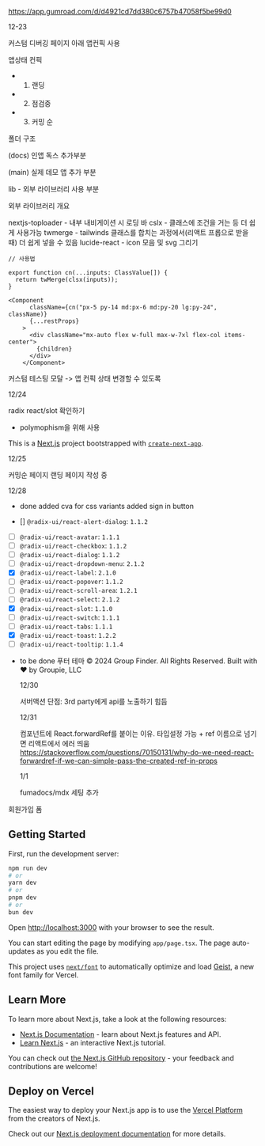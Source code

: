 https://app.gumroad.com/d/d4921cd7dd380c6757b47058f5be99d0

12-23

커스텀 디버깅 페이지 아래 앱컨픽 사용

앱상태 컨픽

- 1. 랜딩
- 2. 점검중
- 3. 커밍 순

폴더 구조

(docs) 인앱 독스 추가부분

(main) 실제 데모 앱 추가 부분

lib - 외부 라이브러리 사용 부분

외부 라이브러리 개요

nextjs-toploader - 내부 내비게이션 시 로딩 바
cslx - 클래스에 조건을 거는 등 더 쉽게 사용가능
twmerge - tailwinds 클래스를 합치는 과정에서(리액트 프롭으로 받을 때) 더 쉽게 넣을 수 있음
lucide-react - icon 모음 및 svg 그리기

```
// 사용법

export function cn(...inputs: ClassValue[]) {
  return twMerge(clsx(inputs));
}

<Component
      className={cn("px-5 py-14 md:px-6 md:py-20 lg:py-24", className)}
      {...restProps}
    >
      <div className="mx-auto flex w-full max-w-7xl flex-col items-center">
        {children}
      </div>
    </Component>

```

커스텀 테스팅 모달 -> 앱 컨픽 상태 변경할 수 있도록

12/24

radix react/slot 확인하기

- polymophism을 위해 사용

This is a [Next.js](https://nextjs.org) project bootstrapped with [`create-next-app`](https://nextjs.org/docs/app/api-reference/cli/create-next-app).

12/25

커밍순 페이지
랜딩 페이지 작성 중

12/28

- done
  added cva for css variants
  added sign in button

- [] `@radix-ui/react-alert-dialog`: `1.1.2`
- [ ] `@radix-ui/react-avatar`: `1.1.1`
- [ ] `@radix-ui/react-checkbox`: `1.1.2`
- [ ] `@radix-ui/react-dialog`: `1.1.2`
- [ ] `@radix-ui/react-dropdown-menu`: `2.1.2`
- [x] `@radix-ui/react-label`: `2.1.0`
- [ ] `@radix-ui/react-popover`: `1.1.2`
- [ ] `@radix-ui/react-scroll-area`: `1.2.1`
- [ ] `@radix-ui/react-select`: `2.1.2`
- [x] `@radix-ui/react-slot`: `1.1.0`
- [ ] `@radix-ui/react-switch`: `1.1.1`
- [ ] `@radix-ui/react-tabs`: `1.1.1`
- [x] `@radix-ui/react-toast`: `1.2.2`
- [ ] `@radix-ui/react-tooltip`: `1.1.4`

- to be done
  푸터
  테마
  © 2024 Group Finder. All Rights Reserved. Built with ❤️ by Groupie, LLC

  12/30

  서버액션 단점: 3rd party에게 api를 노출하기 힘듬

  12/31

  컴포넌트에 React.forwardRef를 붙이는 이유. 타입설정 가능 + ref 이름으로 넘기면 리액트에서 에러 띄움
  https://stackoverflow.com/questions/70150131/why-do-we-need-react-forwardref-if-we-can-simple-pass-the-created-ref-in-props

  1/1

  fumadocs/mdx 세팅 추가

회원가입 폼

## Getting Started

First, run the development server:

```bash
npm run dev
# or
yarn dev
# or
pnpm dev
# or
bun dev
```

Open [http://localhost:3000](http://localhost:3000) with your browser to see the result.

You can start editing the page by modifying `app/page.tsx`. The page auto-updates as you edit the file.

This project uses [`next/font`](https://nextjs.org/docs/app/building-your-application/optimizing/fonts) to automatically optimize and load [Geist](https://vercel.com/font), a new font family for Vercel.

## Learn More

To learn more about Next.js, take a look at the following resources:

- [Next.js Documentation](https://nextjs.org/docs) - learn about Next.js features and API.
- [Learn Next.js](https://nextjs.org/learn) - an interactive Next.js tutorial.

You can check out [the Next.js GitHub repository](https://github.com/vercel/next.js) - your feedback and contributions are welcome!

## Deploy on Vercel

The easiest way to deploy your Next.js app is to use the [Vercel Platform](https://vercel.com/new?utm_medium=default-template&filter=next.js&utm_source=create-next-app&utm_campaign=create-next-app-readme) from the creators of Next.js.

Check out our [Next.js deployment documentation](https://nextjs.org/docs/app/building-your-application/deploying) for more details.
